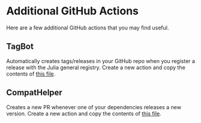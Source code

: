 # Additional GitHub Actions
Here are a few additional GitHub actions that you may find useful.

## TagBot
Automatically creates tags/releases in your GitHub repo when you register
a release with the Julia general registry. Create a new action and copy
the contents of
[this file](https://github.com/bjack205/Algames.jl/blob/master/.github/workflows/TagBot.yml).

## CompatHelper
Creates a new PR whenever one of your dependencies releases a new version. Create a new action
and copy the contents of [this file](https://github.com/bjack205/Algames.jl/blob/master/.github/workflows/CompatHelper.yml).
